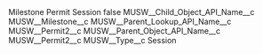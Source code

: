 <?xml version="1.0" encoding="UTF-8"?>
<CustomMetadata xmlns="http://soap.sforce.com/2006/04/metadata" xmlns:xsi="http://www.w3.org/2001/XMLSchema-instance" xmlns:xsd="http://www.w3.org/2001/XMLSchema">
    <label>Milestone Permit Session</label>
    <protected>false</protected>
    <values>
        <field>MUSW__Child_Object_API_Name__c</field>
        <value xsi:type="xsd:string">MUSW__Milestone__c</value>
    </values>
    <values>
        <field>MUSW__Parent_Lookup_API_Name__c</field>
        <value xsi:type="xsd:string">MUSW__Permit2__c</value>
    </values>
    <values>
        <field>MUSW__Parent_Object_API_Name__c</field>
        <value xsi:type="xsd:string">MUSW__Permit2__c</value>
    </values>
    <values>
        <field>MUSW__Type__c</field>
        <value xsi:type="xsd:string">Session</value>
    </values>
</CustomMetadata>
